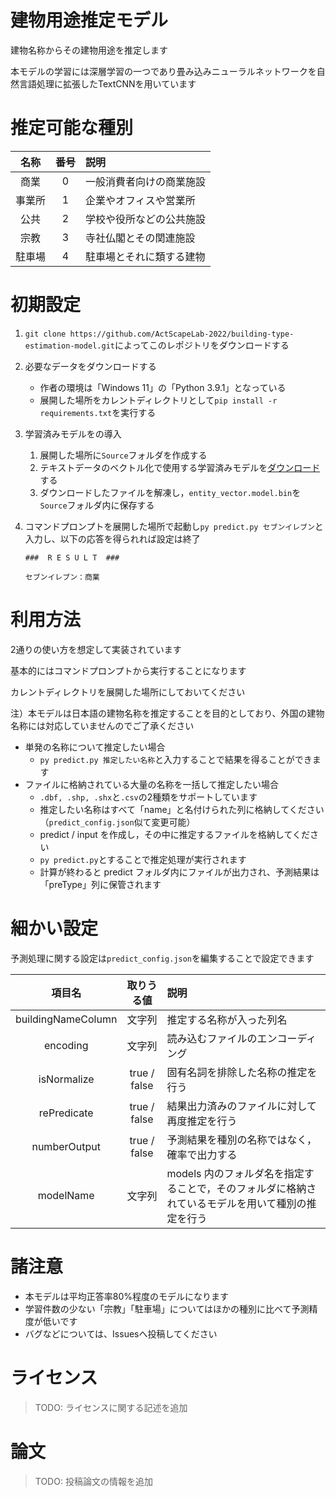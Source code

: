 # 建物用途推定モデル

建物名称からその建物用途を推定します

本モデルの学習には深層学習の一つであり畳み込みニューラルネットワークを自然言語処理に拡張したTextCNNを用いています



# 推定可能な種別

|名称|番号|説明|
|:---:|:---:|:---|
|商業|0|一般消費者向けの商業施設|
|事業所|1|企業やオフィスや営業所|
|公共|2|学校や役所などの公共施設|
|宗教|3|寺社仏閣とその関連施設|
|駐車場|4|駐車場とそれに類する建物|


# 初期設定

1. `git clone https://github.com/ActScapeLab-2022/building-type-estimation-model.git`によってこのレポジトリをダウンロードする

2. 必要なデータをダウンロードする
    - 作者の環境は「Windows 11」の「Python 3.9.1」となっている
    - 展開した場所をカレントディレクトリとして`pip install -r requirements.txt`を実行する

3. 学習済みモデルをの導入
    1. 展開した場所に`Source`フォルダを作成する
    1. テキストデータのベクトル化で使用する学習済みモデルを[ダウンロード](http://www.cl.ecei.tohoku.ac.jp/~m-suzuki/jawiki_vector/data/20170201.tar.bz2)する
    1. ダウンロードしたファイルを解凍し，`entity_vector.model.bin`を`Source`フォルダ内に保存する

4. コマンドプロンプトを展開した場所で起動し`py predict.py セブンイレブン`と入力し、以下の応答を得られれば設定は終了
    ```
    ###  R E S U L T  ###
    
    セブンイレブン：商業
    ```



# 利用方法

2通りの使い方を想定して実装されています

基本的にはコマンドプロンプトから実行することになります

カレントディレクトリを展開した場所にしておいてください

注）本モデルは日本語の建物名称を推定することを目的としており、外国の建物名称には対応していませんのでご了承ください


- 単発の名称について推定したい場合
  - `py predict.py 推定したい名称`と入力することで結果を得ることができます
- ファイルに格納されている大量の名称を一括して推定したい場合
  - `.dbf, .shp, .shx`と`.csv`の2種類をサポートしています
  - 推定したい名称はすべて「name」と名付けられた列に格納してください（`predict_config.json`似て変更可能）
  - predict / input を作成し，その中に推定するファイルを格納してください
  - `py predict.py`とすることで推定処理が実行されます
  - 計算が終わると predict フォルダ内にファイルが出力され、予測結果は「preType」列に保管されます


# 細かい設定

予測処理に関する設定は`predict_config.json`を編集することで設定できます

|項目名|取りうる値|説明|
|:---:|:---:|:---|
|buildingNameColumn|文字列|推定する名称が入った列名|
|encoding|文字列|読み込むファイルのエンコーディング|
|isNormalize|true / false|固有名詞を排除した名称の推定を行う|
|rePredicate|true / false|結果出力済みのファイルに対して再度推定を行う|
|numberOutput|true / false|予測結果を種別の名称ではなく，確率で出力する|
|modelName|文字列|models 内のフォルダ名を指定することで，そのフォルダに格納されているモデルを用いて種別の推定を行う|


# 諸注意

- 本モデルは平均正答率80%程度のモデルになります
- 学習件数の少ない「宗教」「駐車場」についてはほかの種別に比べて予測精度が低いです
- バグなどについては、Issuesへ投稿してください



# ライセンス

> TODO: ライセンスに関する記述を追加



# 論文

> TODO: 投稿論文の情報を追加
